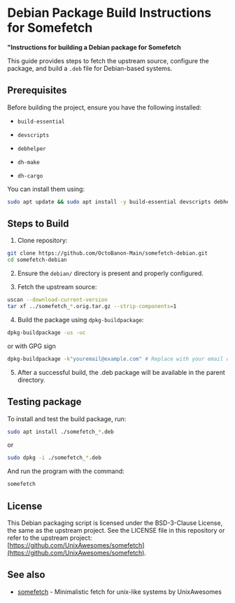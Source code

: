 # Debian Package Build Instructions for Somefetch

**"Instructions for building a Debian package for Somefetch**

This guide provides steps to fetch the upstream source, configure the package, and build a `.deb` file for Debian-based systems.

## Prerequisites

Before building the project, ensure you have the following installed:

- `build-essential`

- `devscripts`

- `debhelper`

- `dh-make`

- `dh-cargo`

You can install them using:

```bash
sudo apt update && sudo apt install -y build-essential devscripts debhelper dh-make dh-cargo
```

## Steps to Build

1. Clone repository:
```bash
git clone https://github.com/OctoBanon-Main/somefetch-debian.git
cd somefetch-debian
```

2. Ensure the `debian/` directory is present and properly configured.

3. Fetch the upstream source:
```bash
uscan --download-current-version
tar xf ../somefetch_*.orig.tar.gz --strip-components=1
```

4. Build the package using `dpkg-buildpackage`:
```bash
dpkg-buildpackage -us -uc
```
or with GPG sign
```bash
dpkg-buildpackage -k"youremail@example.com" # Replace with your email or GPG key ID
```

5. After a successful build, the .deb package will be available in the parent directory.

## Testing package
To install and test the build package, run:
```bash
sudo apt install ./somefetch_*.deb
```
or
```bash
sudo dpkg -i ./somefetch_*.deb
```
And run the program with the command:
```bash
somefetch
```

## License

This Debian packaging script is licensed under the BSD-3-Clause License, the same as the upstream project.
See the LICENSE file in this repository or refer to the upstream project:
[https://github.com/UnixAwesomes/somefetch](https://github.com/UnixAwesomes/somefetch).

## See also

- [somefetch](https://github.com/UnixAwesomes/somefetch) - Minimalistic fetch for unix-like systems by UnixAwesomes
